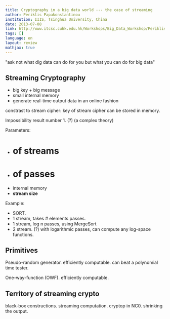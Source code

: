 ```yaml
---
title: Cryptography in a big data world --- the case of streaming
author: Periklis Papakonstantinou
institution: IIIS, Tsinghua University, China
date: 2013-07-08
link: http://www.itcsc.cuhk.edu.hk/Workshops/Big_Data_Workshop/Periklis.html
tags: []
language: en
layout: review
mathjax: true
---
```


"ask not what dig data can do for you but what you can do for big data"

## Streaming Cryptography

   * big key + big message
   * small internal memory
   * generate real-time output data in an online fashion

constrast to stream cipher:
key of stream cipher can be stored in memory.

Impossibility result number 1. (?)
(a complex theory)

Parameters:

   * # of streams
   * # of passes
   * internal memory
   * **stream size**

Example:

   * SORT. 
   * 1 stream, takes # elements passes.
   * 1 stream, log n passes, using MergeSort
   * 2 stream. (?)
   with logarithmic passes, 
   can compute any log-space functions.

## Primitives

Pseudo-random generator.
efficiently computable.
can beat a polynomial time tester.

One-way-function (OWF).
efficiently computable.

## Territory of streaming crypto

black-box constructions.
streaming computation.
cryptop in NC0.
shrinking the output.



